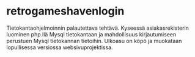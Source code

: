 # retrogameshavenlogin

Tietokantaohjelmoinnin palautettava tehtävä. Kyseessä asiakasrekisterin luominen php.llä Mysql tietokantaan
ja mahdollisuus kirjautumiseen perustuen Mysql tietokannan tietoihin. 
Ulkoasu on köpö ja muokataan lopullisessa versiossa websivuprojektissa.
